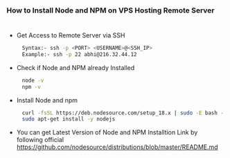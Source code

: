 ### How to Install Node and NPM on VPS Hosting Remote Server
#
- Get Access to Remote Server via SSH
```sh
     Syntax:- ssh -p <PORT> <USERNAME>@<SSH_IP>
     Example:- ssh -p 22 abhi@216.32.44.12
```
- Check if Node and NPM already Installed
```sh
     node -v
     npm -v
```
- Install Node and npm
```sh
     curl -fsSL https://deb.nodesource.com/setup_18.x | sudo -E bash - &&\
     sudo apt-get install -y nodejs
```
- You can get Latest Version of Node and NPM Installtion Link by following official 
https://github.com/nodesource/distributions/blob/master/README.md
